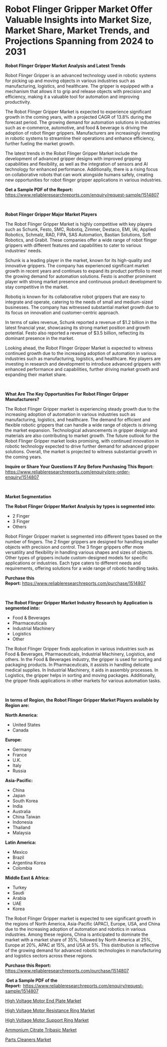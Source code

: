 <p><h1>Robot Flinger Gripper Market Offer Valuable Insights into Market Size, Market Share, Market Trends, and Projections Spanning from 2024 to 2031</h1></p><p><strong>Robot Flinger Gripper Market Analysis and Latest Trends</strong></p>
<p><p>Robot Flinger Gripper is an advanced technology used in robotic systems for picking up and moving objects in various industries such as manufacturing, logistics, and healthcare. The gripper is equipped with a mechanism that allows it to grip and release objects with precision and efficiency, making it a valuable tool for automation and improving productivity.</p><p>The Robot Flinger Gripper Market is expected to experience significant growth in the coming years, with a projected CAGR of 13.8% during the forecast period. The growing demand for automation solutions in industries such as e-commerce, automotive, and food & beverage is driving the adoption of robot flinger grippers. Manufacturers are increasingly investing in robotic systems to streamline their operations and enhance efficiency, further fueling the market growth.</p><p>The latest trends in the Robot Flinger Gripper Market include the development of advanced gripper designs with improved gripping capabilities and flexibility, as well as the integration of sensors and AI technology for enhanced performance. Additionally, there is a rising focus on collaborative robots that can work alongside humans safely, creating new opportunities for robot flinger gripper applications in various industries.</p></p>
<p><strong>Get a Sample PDF of the Report:&nbsp;</strong> <a href="https://www.reliableresearchreports.com/enquiry/request-sample/1514807">https://www.reliableresearchreports.com/enquiry/request-sample/1514807</a></p>
<p>&nbsp;</p>
<p><strong>Robot Flinger Gripper Major Market Players</strong></p>
<p><p>The Robot Flinger Gripper Market is highly competitive with key players such as Schunk, Festo, SMC, Robotiq, Zimmer, Destaco, EMI, IAI, Applied Robotics, Schmalz, RAD, FIPA, SAS Automation, Bastian Solutions, Soft Robotics, and Grabit. These companies offer a wide range of robot flinger grippers with different features and capabilities to cater to various industries' needs.</p><p>Schunk is a leading player in the market, known for its high-quality and innovative grippers. The company has experienced significant market growth in recent years and continues to expand its product portfolio to meet the growing demand for automation solutions. Festo is another prominent player with strong market presence and continuous product development to stay competitive in the market.</p><p>Robotiq is known for its collaborative robot grippers that are easy to integrate and operate, catering to the needs of small and medium-sized businesses. The company has witnessed substantial market growth due to its focus on innovation and customer-centric approach.</p><p>In terms of sales revenue, Schunk reported a revenue of $1.2 billion in the latest financial year, showcasing its strong market position and growth potential. Festo also reported a revenue of $3.5 billion, reflecting its dominant presence in the market.</p><p>Looking ahead, the Robot Flinger Gripper Market is expected to witness continued growth due to the increasing adoption of automation in various industries such as manufacturing, logistics, and healthcare. Key players are investing in research and development to introduce advanced grippers with enhanced performance and capabilities, further driving market growth and expanding their market share.</p></p>
<p>&nbsp;</p>
<p><strong>What Are The Key Opportunities For Robot Flinger Gripper Manufacturers?</strong></p>
<p><p>The Robot Flinger Gripper market is experiencing steady growth due to the increasing adoption of automation in various industries such as manufacturing, logistics, and healthcare. The demand for efficient and flexible robotic grippers that can handle a wide range of objects is driving the market expansion. Technological advancements in gripper design and materials are also contributing to market growth. The future outlook for the Robot Flinger Gripper market looks promising, with continued innovation in robotic technology expected to drive further demand for advanced gripper solutions. Overall, the market is projected to witness substantial growth in the coming years.</p></p>
<p><strong>Inquire or Share Your Questions If Any Before Purchasing This Report:</strong> <a href="https://www.reliableresearchreports.com/enquiry/pre-order-enquiry/1514807">https://www.reliableresearchreports.com/enquiry/pre-order-enquiry/1514807</a></p>
<p>&nbsp;</p>
<p><strong>Market Segmentation</strong></p>
<p><strong>The Robot Flinger Gripper Market Analysis by types is segmented into:</strong></p>
<p><ul><li>2 Finger</li><li>3 Finger</li><li>Others</li></ul></p>
<p><p>Robot Flinger Gripper market is segmented into different types based on the number of fingers. The 2 finger grippers are designed for handling smaller objects with precision and control. The 3 finger grippers offer more versatility and flexibility in handling various shapes and sizes of objects. Other types of grippers include custom-designed models for specific applications or industries. Each type caters to different needs and requirements, offering solutions for a wide range of robotic handling tasks.</p></p>
<p><strong>Purchase this Report:&nbsp;</strong><a href="https://www.reliableresearchreports.com/purchase/1514807">https://www.reliableresearchreports.com/purchase/1514807</a></p>
<p>&nbsp;</p>
<p><strong>The Robot Flinger Gripper Market Industry Research by Application is segmented into:</strong></p>
<p><ul><li>Food & Beverages</li><li>Pharmaceuticals</li><li>Industrial Machinery</li><li>Logistics</li><li>Other</li></ul></p>
<p><p>The Robot Flinger Gripper finds application in various industries such as Food & Beverages, Pharmaceuticals, Industrial Machinery, Logistics, and others. In the Food & Beverages industry, the gripper is used for sorting and packaging products. In Pharmaceuticals, it assists in handling delicate medical supplies. In Industrial Machinery, it aids in assembly processes. In Logistics, the gripper helps in sorting and moving packages. Additionally, the gripper finds applications in other markets for various automation tasks.</p></p>
<p>&nbsp;</p>
<p><strong>In terms of Region, the Robot Flinger Gripper Market Players available by Region are:</strong></p>
<p>
    <p> <strong> North America: </strong>
        <ul>
            <li>United States</li>
            <li>Canada</li>
        </ul>
        </p> 
    <p> <strong> Europe: </strong>
        <ul>
            <li>Germany</li>
            <li>France</li>
            <li>U.K.</li>
            <li>Italy</li>
            <li>Russia</li>
        </ul>
        </p> 
    <p> <strong> Asia-Pacific: </strong>
        <ul>
            <li>China</li>
            <li>Japan</li>
            <li>South Korea</li>
            <li>India</li>
            <li>Australia</li>
            <li>China Taiwan</li>
            <li>Indonesia</li>
            <li>Thailand</li>
            <li>Malaysia</li>
        </ul>
        </p> 
    <p> <strong> Latin America: </strong>
        <ul>
            <li>Mexico</li>
            <li>Brazil</li>
            <li>Argentina Korea</li>
            <li>Colombia</li>
        </ul>
        </p> 
    <p> <strong> Middle East & Africa: </strong>
        <ul>
            <li>Turkey</li>
            <li>Saudi</li>
            <li>Arabia</li>
            <li>UAE</li>
            <li>Korea</li>
        </ul>
    </p>
    </p>
<p><p>The Robot Flinger Gripper market is expected to see significant growth in the regions of North America, Asia-Pacific (APAC), Europe, USA, and China due to the increasing adoption of automation and robotics in various industries. Among these regions, China is anticipated to dominate the market with a market share of 35%, followed by North America at 25%, Europe at 20%, APAC at 15%, and USA at 5%. This distribution is reflective of the growing demand for advanced robotic technologies in manufacturing and logistics sectors across these regions.</p></p>
<p><strong>Purchase this Report: </strong><a href="https://www.reliableresearchreports.com/purchase/1514807">https://www.reliableresearchreports.com/purchase/1514807</a></p>
<p>&nbsp;<strong>Get a Sample PDF of the Report:&nbsp;&nbsp;</strong><a href="https://www.reliableresearchreports.com/enquiry/request-sample/1514807">https://www.reliableresearchreports.com/enquiry/request-sample/1514807</a></p>
<p><strong></strong></p>
<p><p><a href="https://automatic-knee-4c7.notion.site/High-Voltage-Motor-End-Plate-Market-Research-Report-Unlocks-Analysis-on-the-Market-Financial-Status--4bc4c63ce0494f4e9d2b9172076911ce">High Voltage Motor End Plate Market</a></p><p><a href="https://automatic-knee-4c7.notion.site/High-Voltage-Motor-Resistance-Ring-Market-Growth-Market-Trends-COVID-19-Impact-and-Forecasts-for--5524cf591cc44e03ba6efed8cc314691">High Voltage Motor Resistance Ring Market</a></p><p><a href="https://sulfuric-clavicle-d39.notion.site/High-Voltage-Motor-Support-Ring-Market-Size-2024-2031-Global-Industrial-Analysis-Key-Geographical-86936b70585740fba96b5f2a3ccd413b">High Voltage Motor Support Ring Market</a></p><p><a href="https://view.publitas.com/reportprime-1/ammonium-citrate-tribasic-market-size-global-industry-overview-market-segmentation-and-forecast-2024-to-2031/">Ammonium Citrate Tribasic Market</a></p><p><a href="https://view.publitas.com/reportprime-1/parts-cleaners-market-research-report-provides-thorough-industry-overview-which-offers-an-in-depth-analysis-of-product-trends-and-new-market-divisions/">Parts Cleaners Market</a></p></p>